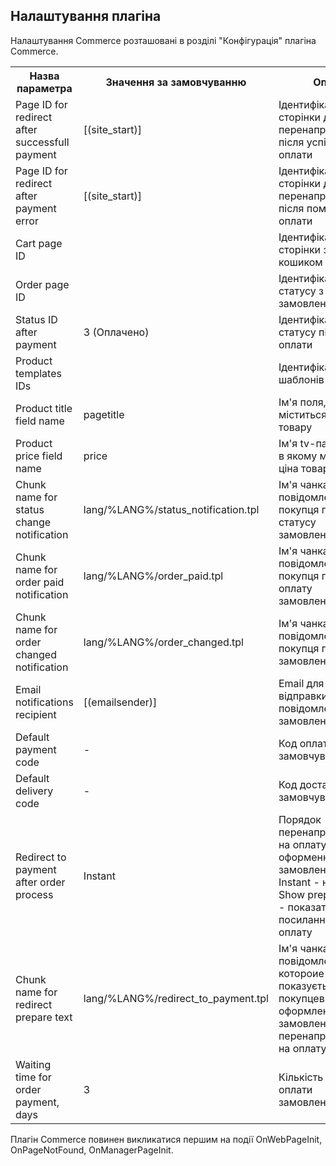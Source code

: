## Налаштування плагіна ##

Налаштування Commerce розташовані в розділі "Конфігурація" плагіна Commerce.

<table>
  <tr>
    <th>Назва параметра</th>
    <Th>Значення за замовчуванню</th>
    <Th>Опис</th>
  </tr>
  
  <tr>
    <td>Page ID for redirect after successfull payment</td>
    <td>[(site_start)]</td>
    <td>Ідентифікатор сторінки для перенаправлення після успішної оплати</td>
  </tr>
  
  <tr>
    <td>Page ID for redirect after payment error</td>
    <td>[(site_start)]</td>
    <td>Ідентифікатор сторінки для перенаправлення після помилки оплати</td>
  </tr>
  
  <tr>
    <td>Cart page ID</td>
    <td></td>
    <td>Ідентифікатор сторінки з кошиком</td>
  </tr>
  
  <tr>
    <td>Order page ID	</td>
    <td></td>
    <td>Ідентифікатор статусу з формою замовлення</td>
  </tr>
  
  <tr>
    <td>Status ID after payment</td>
    <td>3 (Оплачено)</td>
    <td>Ідентифікатор статусу після оплати</td>
  </tr>
  
  <tr>
    <td>Product templates IDs</td>
    <td></td>
    <td>Ідентифікатори шаблонів товарів</td>
  </tr>
  
  <tr>
    <td>Product title field name</td>
    <td>pagetitle</td>
    <td>Ім'я поля, в якому міститься назва товару</td>
  </tr>
  
  <tr>
    <td>Product price field name</td>
    <td>price</td>
    <td>Ім'я tv-параметра, в якому міститься ціна товару</td>
  </tr>
  
  <tr>
    <td>Chunk name for status change notification</td>
    <td>lang/%LANG%/status_notification.tpl</td>
    <td>Ім'я чанка для повідомлення покупця про зміну статусу замовлення</td>
  </tr>
  
  <tr>
    <td>Chunk name for order paid notification</td>
    <td>lang/%LANG%/order_paid.tpl</td>
    <td>Ім'я чанка для повідомлення покупця про оплату замовлення</td>
  </tr>
  
  <tr>
    <td>Chunk name for order changed notification</td>
    <td>lang/%LANG%/order_changed.tpl</td>
    <td>Ім'я чанка для повідомлення покупця про зміну замовлення</td>
  </tr>
  
  <tr>
    <td>Email notifications recipient</td>
    <td>[(emailsender)]</td>
    <td>Email для відправки повідомлень про замовлення</td>
  </tr>
  
  <tr>
    <td>Default payment code</td>
    <td>-</td>
    <td>Код оплати за замовчуванням</td>
  </tr>
  
  <tr>
    <td>Default delivery code</td>
    <td>-</td>
    <td>Код доставки за замовчуванням</td>
  </tr>
  
  <tr>
    <td>Redirect to payment after order process</td>
    <td>Instant</td>
    <td>Порядок перенаправлення на оплату після оформення замовлення. Instant - негайно, Show prepare text - показати текст з посиланням нна оплату</td>
  </tr>
  
  <tr>
    <td>Chunk name for redirect prepare text</td>
    <td>lang/%LANG%/redirect_to_payment.tpl</td>
    <td>Ім'я чанка, шаблон повідомлення, котороие показується покупцеві після оформлення замовлення перед перенаправленням на оплату</td>
  </tr>
  
  <tr>
    <td>Waiting time for order payment, days</td>
    <td>3</td>
    <td>Кількість днів для оплати замовлення</td>
  </tr>
</table>

Плагін Commerce повинен викликатися першим на події OnWebPageInit, OnPageNotFound, OnManagerPageInit.
